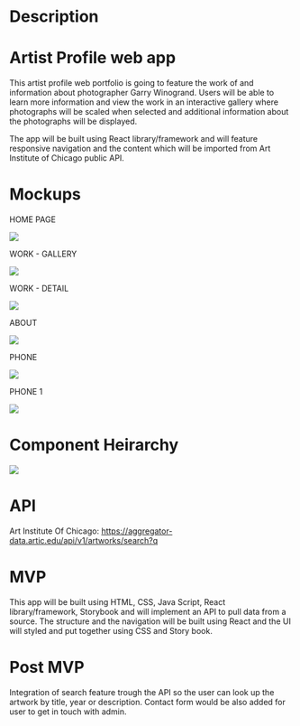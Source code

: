 # Description
# Artist Profile web app

This artist profile web portfolio is going to feature the work of and information about photographer Garry Winogrand. Users will be able to learn more information and view the work in an interactive gallery where photographs will be scaled when selected and additional information about the photographs will be displayed. 

The app will be built using React library/framework and will feature responsive navigation and the content which will be imported from Art Institute of Chicago public API.

# Mockups

HOME PAGE

![](https://i.imgur.com/jEOqcMal.png)

WORK - GALLERY

![](https://i.imgur.com/I6kAkXnl.png)

WORK - DETAIL

![](https://i.imgur.com/h73cTvNl.png)

ABOUT

![](https://i.imgur.com/xlC2ysUl.png)

PHONE

![](https://i.imgur.com/XeFrvP8m.png)

PHONE 1

![](https://i.imgur.com/QJ0Gmslm.png)

# Component Heirarchy

![](https://i.imgur.com/GBkFswDl.png)

# API

Art Institute Of Chicago:
https://aggregator-data.artic.edu/api/v1/artworks/search?q

# MVP

This app will be built using HTML, CSS, Java Script, React library/framework, Storybook and will implement an API to pull data from a source. The structure and the navigation will be built using React and the UI will styled and put together using CSS and Story book.

# Post MVP

Integration of search feature trough the API so the user can look up the artwork by title, year or description. Contact form would be also added for user to get in touch with admin.
